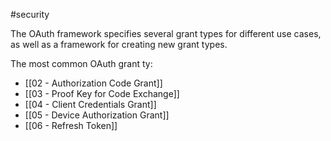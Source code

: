 #security 

The OAuth framework specifies several grant types for different use cases, as well as a framework for creating new grant types.

The most common OAuth grant ty:

 - [[02 - Authorization Code Grant]]
 - [[03 - Proof Key for Code Exchange]]
 - [[04 - Client Credentials Grant]]
 - [[05 - Device Authorization Grant]]
 - [[06 - Refresh Token]]
